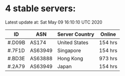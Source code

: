 # 4 stable servers:

Latest update at: Sat May 09 16:10:10 UTC 2020

| ID | ASN | Server Country | Online |
| -- | --- | -------------- | ------ |
| #.D09B | AS174 | United States | 154 hrs |
| #.7F1D | AS63949 | Singapore | 154 hrs |
| #.BD3E | AS63888 | Hong Kong | 973 hrs |
| #.2A79 | AS63949 | Japan | 154 hrs |

